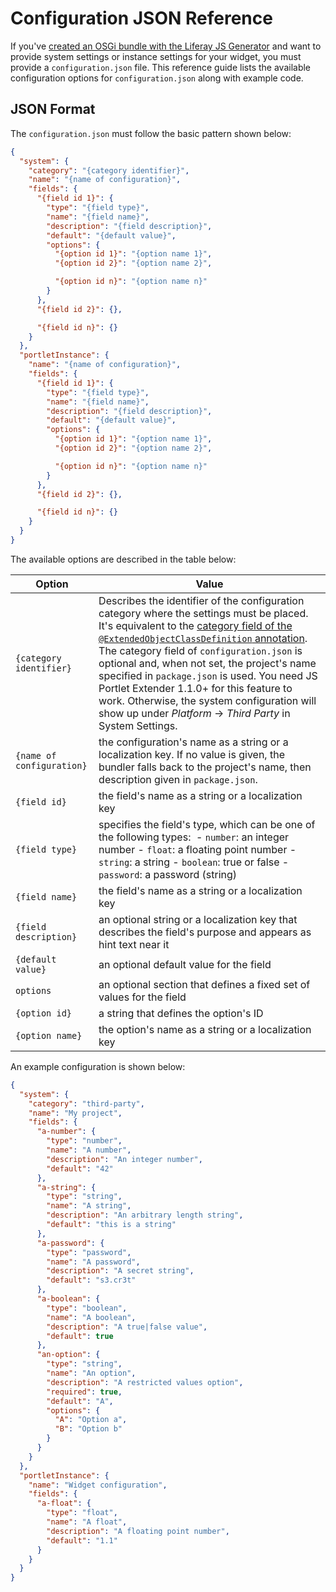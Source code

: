 # Configuration JSON Reference

If you've [created an OSGi bundle with the Liferay JS Generator](../installing-the-js-generator-and-creating-js-widgets.md) and want to provide system settings or instance settings for your widget, you must provide a `configuration.json` file. This reference guide lists the available configuration options for `configuration.json` along with example code. 

## JSON Format

The `configuration.json` must follow the basic pattern shown below:

```json
{
  "system": {
    "category": "{category identifier}",
    "name": "{name of configuration}",
    "fields": {
      "{field id 1}": {
        "type": "{field type}",
        "name": "{field name}",
        "description": "{field description}",
        "default": "{default value}",
        "options": {
          "{option id 1}": "{option name 1}",
          "{option id 2}": "{option name 2}",

          "{option id n}": "{option name n}"
        }
      },
      "{field id 2}": {},

      "{field id n}": {}
    }
  },
  "portletInstance": {
    "name": "{name of configuration}",
    "fields": {
      "{field id 1}": {
        "type": "{field type}",
        "name": "{field name}",
        "description": "{field description}",
        "default": "{default value}",
        "options": {
          "{option id 1}": "{option name 1}",
          "{option id 2}": "{option name 2}",

          "{option id n}": "{option name n}"
        }
      },
      "{field id 2}": {},

      "{field id n}": {}
    }
  }
}
```

The available options are described in the table below:

| Option | Value |
| --- | --- |
| `{category identifier}` | Describes the identifier of the configuration category where the settings must be placed. It's equivalent to the [category field of the `@ExtendedObjectClassDefinition` annotation](TODO:categorizing-the-configuration). The category field of `configuration.json` is optional and, when not set, the project's name specified in `package.json` is used. You need JS Portlet Extender 1.1.0+ for this feature to work. Otherwise, the system configuration will show up under *Platform* &rarr; *Third Party* in System Settings. |
| `{name of configuration}` | the configuration's name as a string or a localization key. If no value is given, the bundler falls back to the project's name, then description given in `package.json`. |
| `{field id}` | the field's name as a string or a localization key |
| `{field type}` | specifies the field's type, which can be one of the following types: &nbsp;- `number`: an integer number&nbsp;- `float`: a floating point number&nbsp;- `string`: a string&nbsp;- `boolean`: true or false&nbsp;- `password`: a password (string) |
| `{field name}` | the field's name as a string or a localization key |
| `{field description}` | an optional string or a localization key that describes the field's purpose and appears as hint text near it |
| `{default value}` | an optional default value for the field |
| `options` | an optional section that defines a fixed set of values for the field |
| `{option id}` | a string that defines the option's ID |
| `{option name}` | the option's name as a string or a localization key |

An example configuration is shown below:

```json
{
  "system": {
    "category": "third-party",
    "name": "My project",
    "fields": {
      "a-number": {
        "type": "number",
        "name": "A number",
        "description": "An integer number",
        "default": "42"
      },
      "a-string": {
        "type": "string",
        "name": "A string",
        "description": "An arbitrary length string",
        "default": "this is a string"
      },
      "a-password": {
        "type": "password",
        "name": "A password",
        "description": "A secret string",
        "default": "s3.cr3t"
      },
      "a-boolean": {
        "type": "boolean",
        "name": "A boolean",
        "description": "A true|false value",
        "default": true
      },
      "an-option": {
        "type": "string",
        "name": "An option",
        "description": "A restricted values option",
        "required": true,
        "default": "A",
        "options": {
          "A": "Option a",
          "B": "Option b"
        }
      }
    }
  },
  "portletInstance": {
    "name": "Widget configuration",
    "fields": {
      "a-float": {
        "type": "float",
        "name": "A float",
        "description": "A floating point number",
        "default": "1.1"
      }
    }
  }
}
```
